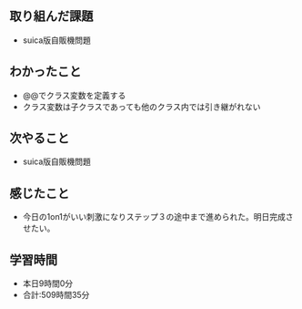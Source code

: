 ## 取り組んだ課題
- suica版自販機問題
## わかったこと
-  @@でクラス変数を定義する
-  クラス変数は子クラスであっても他のクラス内では引き継がれない
## 次やること
- suica版自販機問題
## 感じたこと
- 今日の1on1がいい刺激になりステップ３の途中まで進められた。明日完成させたい。
## 学習時間
- 本日9時間0分<br>
- 合計:509時間35分
